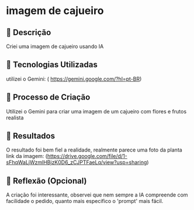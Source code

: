 # imagem de cajueiro

## 📒 Descrição
Criei uma imagem de cajueiro usando IA

## 🤖 Tecnologias Utilizadas
utilizei o Gemini: ( https://gemini.google.com/?hl=pt-BR)

## 🧐 Processo de Criação
Utilizei o Gemini para criar uma imagem de um cajueiro com flores e frutos realista

## 🚀 Resultados
O resultado foi bem fiel a realidade, realmente parece uma foto da planta
link da imagem: (https://drive.google.com/file/d/1-sFhqWaLjWzmlHBjzK0D6_zCJPTFaeLq/view?usp=sharing)

## 💭 Reflexão (Opcional)
A criação foi interessante, observei que nem sempre a IA compreende com facilidade o pedido, quanto mais especifico o 'prompt' mais fácil.
